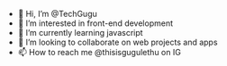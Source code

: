 - 👋 Hi, I’m @TechGugu
- 👀 I’m interested in front-end development 
- 🌱 I’m currently learning javascript
- 💞️ I’m looking to collaborate on web projects and apps
- 📫 How to reach me @thisisgugulethu on IG

<!---
TechGugu/TechGugu is a ✨ special ✨ repository because its `README.md` (this file) appears on your GitHub profile.
You can click the Preview link to take a look at your changes.
--->
